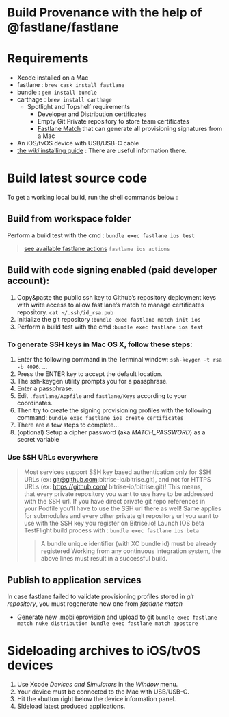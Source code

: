 Build Provenance with the help of @fastlane/fastlane
=============
# Requirements
* Xcode installed on a Mac
* fastlane : ```brew cask install fastlane```
* bundle : ```gem install bundle```
* carthage : ```brew install carthage```
    * Spotlight and Topshelf requirements
        * Developer and Distribution certificates
        * Empty Git Private repository to store team certificates
        * [Fastlane Match](https://docs.fastlane.tools/actions/match/) that can generate all provisioning signatures from a Mac
* An iOS/tvOS device with USB/USB-C cable
*  [the _wiki_ installing guide](https://github.com/Provenance-Emu/Provenance/wiki/Installing-Provenance) : There are useful information there.
# Build latest source code
To get a working local build, run the shell commands below :
## Build from workspace folder
Perform a build test with the cmd : ```bundle exec fastlane ios test```
> [see available fastlane actions](fastlane/README.md) ```fastlane ios actions```
## Build with code signing enabled (paid developer account):
1. Copy&paste the public ssh key to Github’s repository deployment keys with write access to allow fast lane’s match to manage certificates repository. ```cat ~/.ssh/id_rsa.pub ```
2. Initialize the git repository :```bundle exec fastlane match init ios```
3. Perform a build test with the cmd :```bundle exec fastlane ios test```
### To generate SSH keys in Mac OS X, follow these steps:
1. Enter the following command in the Terminal window: ```ssh-keygen -t rsa -b 4096```. ...
2. Press the ENTER key to accept the default location.
3. The ssh-keygen utility prompts you for a passphrase.
4. Enter a passphrase.
5. Edit ```.fastlane/Appfile``` and ```fastlane/Keys``` according to your coordinates.
6. Then try to create the signing provisioning profiles with the following command:  ```bundle exec fastlane ios create_certificates```
7. There are a few steps to complete…
8. (optional) Setup a cipher password (aka _MATCH_PASSWORD_) as a secret variable
### Use SSH URLs everywhere
> Most services support SSH key based authentication only for SSH URLs (ex: git@github.com:bitrise-io/bitrise.git), and not for HTTPS URLs (ex: https://github.com/
bitrise-io/bitrise.git)! This means, that every private repository you want to use have to be addressed with the SSH url. If you have direct private git repo references in your Podfile you'll have to use the SSH url there as well! Same applies for submodules and every other private git repository url you want to use with the SSH key you register on Bitrise.io!
> Launch IOS beta TestFlight build process with : ```bundle exec fastlane ios beta```
>> A bundle unique identifier (with XC bundle id) must be already registered
>Working from any continuous integration system, the above lines must result in a successful build.
## Publish to application services
In case fastlane failed to validate provisioning profiles stored in *git repository*, you must regenerate new one from *fastlane match*
* Generate new .mobileprovision and upload to git ```bundle exec fastlane match nuke distribution
bundle exec fastlane match appstore```
# Sideloading archives to iOS/tvOS devices
1. Use Xcode _Devices and Simulators_ in the *Window* menu.
2. Your device must be connected to the Mac with USB/USB-C.
3. Hit the `+`button right below the device information panel.
4. Sideload latest produced applications.
